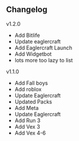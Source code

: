 ## Changelog

v1.2.0

- Add Bitlife
- Update eaglercraft
- Add Eaglercraft Launch
- Add Widgetbot
- lots more too lazy to list

v1.1.0

- Add Fall boys
- Add roblox
- Update Eaglercraft
- Updated Packs
- Add Meta
- Update Eaglercraft
- Add Run 3
- Add Vex 3
- Add Vex 4-6
